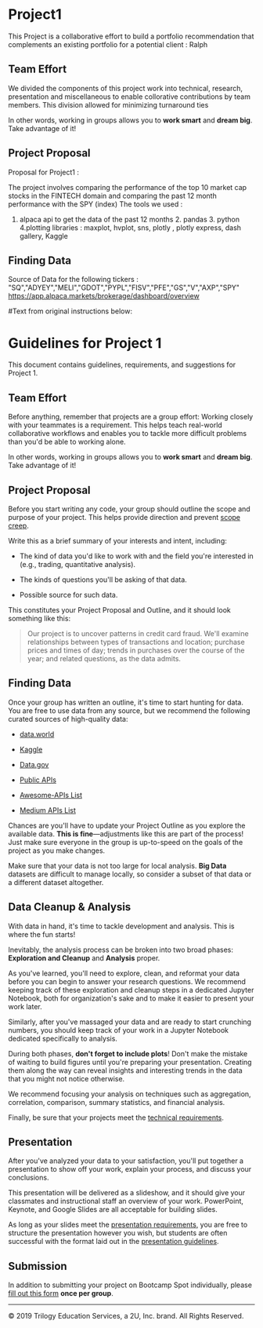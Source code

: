 # Project1

This Project is a collaborative effort to build a portfolio recommendation that complements an existing portfolio for a potential client : Ralph 

## Team Effort

We divided the components of this project work into technical, research, presentation and miscellaneous to enable collorative contributions by team members. This division allowed for minimizing turnaround ties

In other words, working in groups allows you to **work smart** and **dream big**. Take advantage of it!

## Project Proposal

Proposal for Project1 :

The project involves comparing the performance of the top 10 market cap stocks in the FINTECH domain and comparing the past 12 month performance with the SPY (index)
The tools we used :
1. alpaca api to get the data of the past 12 months    2. pandas   3. python  4.plotting libraries : maxplot, hvplot, sns, plotly , plotly express, dash gallery, Kaggle


## Finding Data

Source of Data for the following tickers : "SQ","ADYEY","MELI","GDOT","PYPL","FISV","PFE","GS","V","AXP","SPY"
https://app.alpaca.markets/brokerage/dashboard/overview


#Text from original instructions below:
# Guidelines for Project 1

This document contains guidelines, requirements, and suggestions for Project 1.

## Team Effort

Before anything, remember that projects are a group effort: Working closely with your teammates is a requirement. This helps teach real-world collaborative workflows and enables you to tackle more difficult problems than you'd be able to working alone.

In other words, working in groups allows you to **work smart** and **dream big**. Take advantage of it!

## Project Proposal

Before you start writing any code, your group should outline the scope and purpose of your project. This helps provide direction and prevent [scope creep](https://en.wikipedia.org/wiki/Scope_creep).

Write this as a brief summary of your interests and intent, including:

* The kind of data you'd like to work with and the field you're interested in (e.g., trading, quantitative analysis).

* The kinds of questions you'll be asking of that data.

* Possible source for such data.

This constitutes your Project Proposal and Outline, and it should look something like this:

> Our project is to uncover patterns in credit card fraud. We'll examine relationships between types of transactions and location; purchase prices and times of day; trends in purchases over the course of the year; and related questions, as the data admits.

## Finding Data

Once your group has written an outline, it's time to start hunting for data. You are free to use data from any source, but we recommend the following curated sources of high-quality data:

* [data.world](https://data.world/)

* [Kaggle](https://www.kaggle.com/)

* [Data.gov](https://www.data.gov)

* [Public APIs](https://github.com/abhishekbanthia/Public-APIs)

* [Awesome-APIs List](https://github.com/Kikobeats/awesome-api)

* [Medium APIs List](https://medium.com/@benjamin_libor/a-curated-collection-of-over-150-apis-to-build-great-products-fdcfa0f361bc)

Chances are you'll have to update your Project Outline as you explore the available data. **This is fine**—adjustments like this are part of the process! Just make sure everyone in the group is up-to-speed on the goals of the project as you make changes.

Make sure that your data is not too large for local analysis. **Big Data** datasets are difficult to manage locally, so consider a subset of that data or a different dataset altogether.

## Data Cleanup & Analysis

With data in hand, it's time to tackle development and analysis. This is where the fun starts!

Inevitably, the analysis process can be broken into two broad phases: **Exploration and Cleanup** and **Analysis** proper.

As you've learned, you'll need to explore, clean, and reformat your data before you can begin to answer your research questions. We recommend keeping track of these exploration and cleanup steps in a dedicated Jupyter Notebook, both for organization's sake and to make it easier to  present your work later.

Similarly, after you've massaged your data and are ready to start crunching numbers, you should keep track of your work in a Jupyter Notebook dedicated specifically to analysis.

During both phases, **don't forget to include plots**! Don't make the mistake of waiting to build figures until you're preparing your presentation. Creating them along the way can reveal insights and interesting trends in the data that you might not notice otherwise.

We recommend focusing your analysis on techniques such as aggregation, correlation, comparison, summary statistics, and financial analysis.

Finally, be sure that your projects meet the [technical requirements](TechnicalRequirements.md).

## Presentation

After you've analyzed your data to your satisfaction, you'll put together a presentation to show off your work, explain your process, and discuss your conclusions.

This presentation will be delivered as a slideshow, and it should give your classmates and instructional staff an overview of your work. PowerPoint, Keynote, and Google Slides are all acceptable for building slides.

As long as your slides meet the [presentation requirements](PresentationRequirements.md), you are free to structure the presentation however you wish, but students are often successful with the format laid out in the [presentation guidelines](PresentationGuidelines.md).

## Submission

In addition to submitting your project on Bootcamp Spot individually, please [fill out this form](https://forms.gle/CBk5tyy4sSsGN8k38) **once per group**.

- - -

© 2019 Trilogy Education Services, a 2U, Inc. brand. All Rights Reserved.
